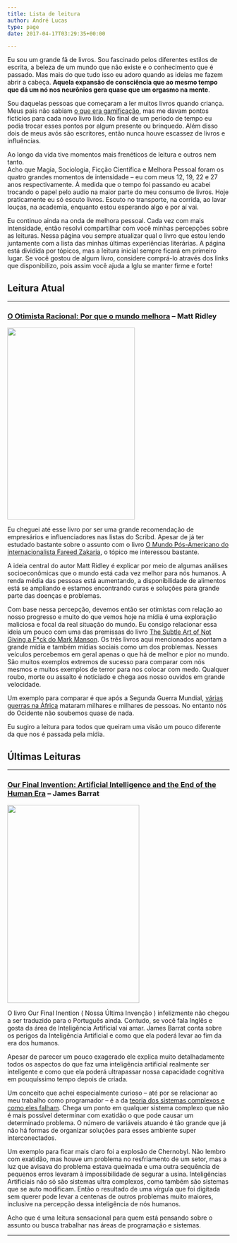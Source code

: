 ```yaml
---
title: Lista de leitura
author: André Lucas
type: page
date: 2017-04-17T03:29:35+00:00

---
```

Eu sou um grande fã de livros. Sou fascinado pelos diferentes estilos de escrita, a beleza de um mundo que não existe e o conhecimento que é passado. Mas mais do que tudo isso eu adoro quando as ideias me fazem abrir a cabeça. **Aquela expansão de consciência que ao mesmo tempo que dá um nó nos neurônios gera quase que um orgasmo na mente**.

Sou daquelas pessoas que começaram a ler muitos livros quando criança. Meus pais não sabiam <a href="https://medium.com/@andrelug/afinal-o-que-%C3%A9-gamifica%C3%A7%C3%A3o-8239cd6be71d" target="_blank">o que era gamificação</a>, mas me davam pontos fictícios para cada novo livro lido. No final de um período de tempo eu podia trocar esses pontos por algum presente ou brinquedo. Além disso dois de meus avós são escritores, então nunca houve escassez de livros e influências.

<div class="lead content-block block-border-all block-float-left">Ao longo da vida tive momentos mais frenéticos de leitura e outros nem tanto.</div>
Acho que Magia, Sociologia, Ficção Científica e Melhora Pessoal foram os quatro grandes momentos de intensidade &#8211; eu com meus 12, 19, 22 e 27 anos respectivamente. À medida que o tempo foi passando eu acabei trocando o papel pelo audio na maior parte do meu consumo de livros. Hoje praticamente eu só escuto livros. Escuto no transporte, na corrida, ao lavar louças, na academia, enquanto estou esperando algo e por aí vai.

Eu continuo ainda na onda de melhora pessoal. Cada vez com mais intensidade, então resolvi compartilhar com você minhas percepções sobre as leituras. Nessa página vou sempre atualizar qual o livro que estou lendo juntamente com a lista das minhas últimas experiências literárias. A página está dividida por tópicos, mas a leitura inicial sempre ficará em primeiro lugar. Se você gostou de algum livro, considere comprá-lo através dos links que disponibilizo, pois assim você ajuda a Iglu se manter firme e forte!

## Leitura Atual

* * *

### <a href="http://amzn.to/2oBX3HZ" target="_blank">O Otimista Racional: Por que o mundo melhora</a> &#8211; **Matt Ridley**

<a href="http://amzn.to/2oBX3HZ" target="_blank"><img class="wp-image-912 aligncenter" src="images/uploads/2017/04/O_otimista_racional_livro-679x1024.jpg" alt="" width="289" height="435" srcset="images/uploads/2017/04/O_otimista_racional_livro-679x1024.jpg 679w, images/uploads/2017/04/O_otimista_racional_livro-199x300.jpg 199w, images/uploads/2017/04/O_otimista_racional_livro-768x1158.jpg 768w, images/uploads/2017/04/O_otimista_racional_livro.jpg 1000w" sizes="(max-width: 289px) 100vw, 289px" /></a>

Eu cheguei até esse livro por ser uma grande recomendação de empresários e influenciadores nas listas do Scribd. Apesar de já ter estudado bastante sobre o assunto com o livro <a href="http://amzn.to/2p8PAmU" target="_blank">O Mundo Pós-Americano do internacionalista Fareed Zakaria</a>, o tópico me interessou bastante.

A ideia central do autor Matt Ridley é explicar por meio de algumas análises socioeconômicas que o mundo está cada vez melhor para nós humanos. A renda média das pessoas está aumentando, a disponibilidade de alimentos está se ampliando e estamos encontrando curas e soluções para grande parte das doenças e problemas.

Com base nessa percepção, devemos então ser otimistas com relação ao nosso progresso e muito do que vemos hoje na mídia é uma exploração maliciosa e focal da real situação do mundo. Eu consigo relacionar essa ideia um pouco com uma das premissas do livro <a href="http://amzn.to/2p8ReER" target="_blank">The Subtle Art of Not Giving a F*ck do Mark Manson</a>. Os três livros aqui mencionados apontam a grande mídia e também mídias sociais como um dos problemas. Nesses veículos percebemos em geral apenas o que há de melhor e pior no mundo. São muitos exemplos extremos de sucesso para comparar com nós mesmos e muitos exemplos de terror para nos colocar com medo. Qualquer roubo, morte ou assalto é noticiado e chega aos nosso ouvidos em grande velocidade.

Um exemplo para comparar é que após a Segunda Guerra Mundial, <a href="https://pt.wikipedia.org/wiki/Lista_de_conflitos_na_%C3%81frica" target="_blank">várias guerras na África</a> mataram milhares e milhares de pessoas. No entanto nós do Ocidente não soubemos quase de nada.

<p style="text-align: left;">
  Eu sugiro a leitura para todos que queiram uma visão um pouco diferente da que nos é passada pela mídia.
</p>

<p style="text-align: center;">
</p>

<h2 style="text-align: left;">
  Últimas Leituras
</h2>

* * *

### <a href="http://amzn.to/2oldp5R" target="_blank">Our Final Invention: Artificial Intelligence and the End of the Human Era</a> &#8211; James Barrat

<a href="http://amzn.to/2oldp5R" target="_blank"><img class=" wp-image-913 aligncenter" src="images/uploads/2017/04/Our_Final_Invention_Artificial_Intelligence_and_the_End_of_the_Human_Era.jpg" alt="" width="299" height="449" srcset="images/uploads/2017/04/Our_Final_Invention_Artificial_Intelligence_and_the_End_of_the_Human_Era.jpg 333w, images/uploads/2017/04/Our_Final_Invention_Artificial_Intelligence_and_the_End_of_the_Human_Era-200x300.jpg 200w" sizes="(max-width: 299px) 100vw, 299px" /></a>

O livro Our Final Inention ( Nossa Última Invenção ) infelizmente não chegou a ser traduzido para o Português ainda. Contudo, se você fala Inglês e gosta da área de Inteligência Artificial vai amar. James Barrat conta sobre os perigos da Inteligência Artificial e como que ela poderá levar ao fim da era dos humanos.

Apesar de parecer um pouco exagerado ele explica muito detalhadamente todos os aspectos do que faz uma inteligência artificial realmente ser inteligente e como que ela poderá ultrapassar nossa capacidade cognitiva em pouquíssimo tempo depois de criada.

Um conceito que achei especialmente curioso &#8211; até por se relacionar ao meu trabalho como programador &#8211; é a da <a href="http://www.nakedcapitalism.com/2015/08/how-complex-systems-fail.html" target="_blank">teoria dos sistemas complexos e como eles falham</a>. Chega um ponto em qualquer sistema complexo que não é mais possível determinar com exatidão o que pode causar um determinado problema. O número de variáveis atuando é tão grande que já não há formas de organizar soluções para esses ambiente super interconectados.

Um exemplo para ficar mais claro foi a explosão de Chernobyl. Não lembro com exatidão, mas houve um problema no resfriamento de um setor, mas a luz que avisava do problema estava queimada e uma outra sequência de pequenos erros levaram à impossibilidade de segurar a usina. Inteligências Artificiais não só são sistemas ultra complexos, como também são sistemas que se auto modificam. Então o resultado de uma vírgula que foi digitada sem querer pode levar a centenas de outros problemas muito maiores, inclusive na percepção dessa inteligência de nós humanos.

Acho que é uma leitura sensacional para quem está pensando sobre o assunto ou busca trabalhar nas áreas de programação e sistemas.

<p style="text-align: center;">
</p>

* * *

<p style="text-align: left;">
